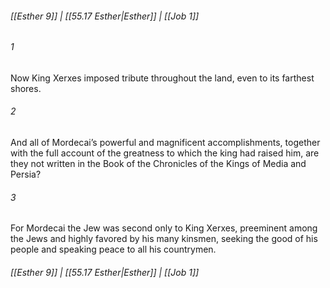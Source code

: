 
###### [[Esther 9]] | [[55.17 Esther|Esther]] | [[Job 1]]

###### 1
Now King Xerxes imposed tribute throughout the land, even to its farthest shores.
###### 2
And all of Mordecai’s powerful and magnificent accomplishments, together with the full account of the greatness to which the king had raised him, are they not written in the Book of the Chronicles of the Kings of Media and Persia?
###### 3
For Mordecai the Jew was second only to King Xerxes, preeminent among the Jews and highly favored by his many kinsmen, seeking the good of his people and speaking peace to all his countrymen.

###### [[Esther 9]] | [[55.17 Esther|Esther]] | [[Job 1]]
